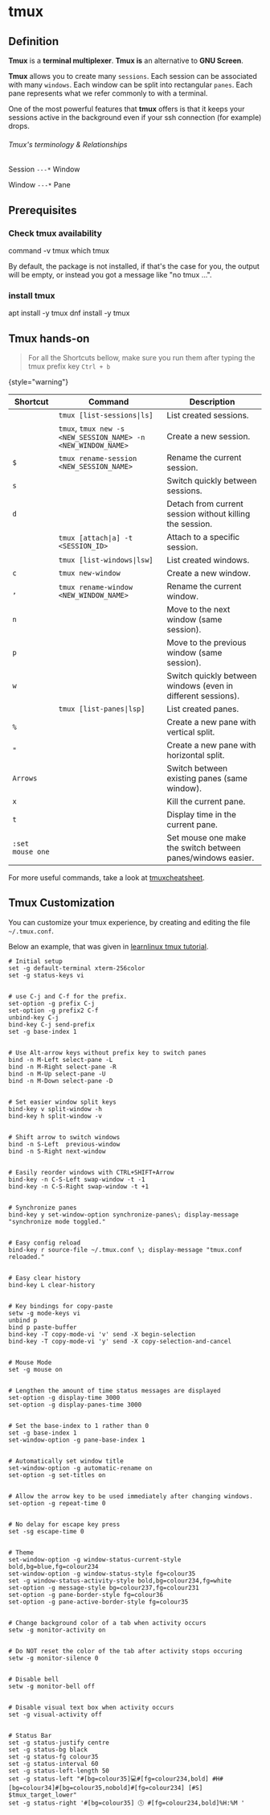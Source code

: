 # tmux

## Definition

**Tmux** is a **terminal multiplexer**.
**Tmux is** an alternative to **GNU Screen**.

**Tmux** allows you to create many `sessions`.
Each session can be associated with many `windows`.
Each window can be split into rectangular `panes`.
Each pane represents what we refer commonly to with a terminal.

One of the most powerful features that **tmux** offers is
that it keeps your sessions active in the background even if your ssh connection
(for example) drops.

###### Tmux's terminology & Relationships
Session `---*` Window

Window `---*` Pane

## Prerequisites

### Check tmux availability

<tabs>
    <tab title="Using command">
        <code-block lang="bash">command -v tmux</code-block>
    </tab>
    <tab title="Using which">
        <code-block lang="bash">which tmux</code-block>
    </tab>
</tabs>

By default, the package is not installed, if that's the case for you, the output will be empty,
or instead you got a message like "no tmux ...".

### install tmux
<tabs>
    <tab title="Debian-based Linux Distros">
        <code-block lang="bash">apt install -y tmux</code-block>
    </tab>
    <tab title="RPM-based Linux Distros">
        <code-block lang="bash">dnf install -y tmux</code-block> 
    </tab>
</tabs>

## Tmux hands-on

> For all the Shortcuts bellow, make sure you run them after typing the tmux prefix key `Ctrl + b`
> 
{style="warning"}

| Shortcut         | Command                                                       | Description                                                  |
|------------------|---------------------------------------------------------------|--------------------------------------------------------------|
|                  | `tmux [list-sessions\|ls]`                                    | List created sessions.                                       |
|                  | `tmux`, `tmux new -s <NEW_SESSION_NAME> -n <NEW_WINDOW_NAME>` | Create a new session.                                        |
| `$`              | `tmux rename-session <NEW_SESSION_NAME>`                      | Rename the current session.                                  |
| `s`              |                                                               | Switch quickly between sessions.                             | 
| `d`              |                                                               | Detach from current session without killing the session.     |
|                  | `tmux [attach\|a] -t <SESSION_ID>`                            | Attach to a specific session.                                |
|                  | `tmux [list-windows\|lsw]`                                    | List created windows.                                        |
| `c`              | `tmux new-window `                                            | Create a new window.                                         |
| `,`              | `tmux rename-window <NEW_WINDOW_NAME>`                        | Rename the current window.                                   |
| `n`              |                                                               | Move to the next window (same session).                      |
| `p`              |                                                               | Move to the previous window (same session).                  |
| `w`              |                                                               | Switch quickly between windows (even in different sessions). | 
|                  | `tmux [list-panes\|lsp]`                                      | List created panes.                                          |
| `%`              |                                                               | Create a new pane with vertical split.                       |
| `"`              |                                                               | Create a new pane with horizontal split.                     |
| `Arrows`         |                                                               | Switch between existing panes (same window).                 |
| `x`              |                                                               | Kill the current pane.                                       |
| `t`              |                                                               | Display time in the current pane.                            |
| `:set mouse one` |                                                               | Set mouse one make the switch between panes/windows easier.  |

For more useful commands, take a look at [tmuxcheatsheet](https://tmuxcheatsheet.com/).

## Tmux Customization
You can customize your tmux experience, by creating and editing the file `~/.tmux.conf`.

Below an example,
that was given in [learnlinux tmux tutorial](https://www.learnlinux.tv/learn-tmux-part-5-how-to-customize-tmux-and-make-it-your-own/).
```
# Initial setup
set -g default-terminal xterm-256color
set -g status-keys vi


# use C-j and C-f for the prefix.
set-option -g prefix C-j
set-option -g prefix2 C-f
unbind-key C-j
bind-key C-j send-prefix
set -g base-index 1


# Use Alt-arrow keys without prefix key to switch panes
bind -n M-Left select-pane -L
bind -n M-Right select-pane -R
bind -n M-Up select-pane -U
bind -n M-Down select-pane -D


# Set easier window split keys
bind-key v split-window -h
bind-key h split-window -v


# Shift arrow to switch windows
bind -n S-Left  previous-window
bind -n S-Right next-window


# Easily reorder windows with CTRL+SHIFT+Arrow
bind-key -n C-S-Left swap-window -t -1
bind-key -n C-S-Right swap-window -t +1


# Synchronize panes
bind-key y set-window-option synchronize-panes\; display-message "synchronize mode toggled."


# Easy config reload
bind-key r source-file ~/.tmux.conf \; display-message "tmux.conf reloaded."


# Easy clear history
bind-key L clear-history


# Key bindings for copy-paste
setw -g mode-keys vi
unbind p
bind p paste-buffer
bind-key -T copy-mode-vi 'v' send -X begin-selection
bind-key -T copy-mode-vi 'y' send -X copy-selection-and-cancel


# Mouse Mode
set -g mouse on


# Lengthen the amount of time status messages are displayed
set-option -g display-time 3000
set-option -g display-panes-time 3000


# Set the base-index to 1 rather than 0
set -g base-index 1
set-window-option -g pane-base-index 1


# Automatically set window title
set-window-option -g automatic-rename on
set-option -g set-titles on


# Allow the arrow key to be used immediately after changing windows.
set-option -g repeat-time 0


# No delay for escape key press
set -sg escape-time 0


# Theme
set-window-option -g window-status-current-style bold,bg=blue,fg=colour234
set-window-option -g window-status-style fg=colour35
set -g window-status-activity-style bold,bg=colour234,fg=white
set-option -g message-style bg=colour237,fg=colour231
set-option -g pane-border-style fg=colour36
set-option -g pane-active-border-style fg=colour35


# Change background color of a tab when activity occurs
setw -g monitor-activity on


# Do NOT reset the color of the tab after activity stops occuring
setw -g monitor-silence 0


# Disable bell
setw -g monitor-bell off


# Disable visual text box when activity occurs
set -g visual-activity off


# Status Bar
set -g status-justify centre
set -g status-bg black
set -g status-fg colour35
set -g status-interval 60
set -g status-left-length 50
set -g status-left "#[bg=colour35]💻#[fg=colour234,bold] #H#[bg=colour34]#[bg=colour35,nobold]#[fg=colour234] [#S] $tmux_target_lower"
set -g status-right '#[bg=colour35] 🕔 #[fg=colour234,bold]%H:%M '
```
